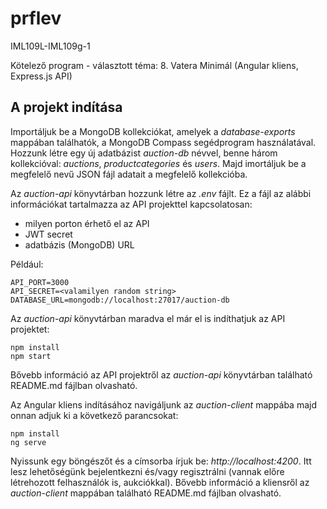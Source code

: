 # prflev
IML109L-IML109g-1

Kötelező program - választott téma: 8. Vatera Minimál (Angular kliens, Express.js API)

## A projekt indítása

Importáljuk be a MongoDB kollekciókat, amelyek a *database-exports* mappában találhatók, a MongoDB Compass segédprogram használatával. Hozzunk létre egy új adatbázist *auction-db* névvel, benne három kollekcióval: *auctions*, *productcategories* és *users*. Majd imortáljuk be a megfelelő nevű JSON fájl adatait a megfelelő kollekcióba.

Az *auction-api* könyvtárban hozzunk létre az *.env* fájlt. Ez a fájl az alábbi információkat tartalmazza az API projekttel kapcsolatosan: 

- milyen porton érhető el az API
- JWT secret
- adatbázis (MongoDB) URL

Például:

```
API_PORT=3000
API_SECRET=<valamilyen random string>
DATABASE_URL=mongodb://localhost:27017/auction-db
```

Az *auction-api* könyvtárban maradva el már el is indíthatjuk az API projektet:

```
npm install
npm start
```

Bővebb információ az API projektről az *auction-api* könyvtárban található README.md fájlban olvasható.

Az Angular kliens indításához navigáljunk az *auction-client* mappába majd onnan adjuk ki a következő parancsokat:

```
npm install
ng serve
```

Nyissunk egy böngészőt és a címsorba írjuk be: *http://localhost:4200*. Itt lesz lehetőségünk bejelentkezni és/vagy regisztrálni (vannak előre létrehozott felhasználók is, aukciókkal). Bővebb információ a kliensről az *auction-client* mappában található README.md fájlban olvasható.
